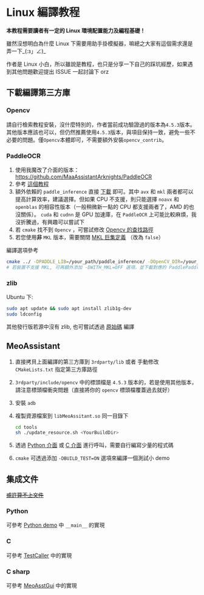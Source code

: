 # Linux 編譯教程

**本教程需要讀者有一定的 Linux 環境配置能力及編程基礎！**

雖然沒想明白為什麼 Linux 下需要用助手掛模擬器，嘛總之大家有這個需求還是弄一下_(:з」∠)_

作者是 Linux 小白，所以雖說是教程，也只是分享一下自己的踩坑經歷，如果遇到其他問題歡迎提出 ISSUE 一起討論下 orz

## 下載編譯第三方庫

### Opencv

請自行檢索教程安裝，沒什麼特別的，作者當前成功驗證過的版本為`4.5.3`版本。其他版本應該也可以，但仍然推薦使用`4.5.3`版本，與項目保持一致，避免一些不必要的問題。僅`Opencv`本體即可，不需要額外安裝`opencv_contrib`。

### PaddleOCR

1. 使用我魔改了介面的版本：<https://github.com/MaaAssistantArknights/PaddleOCR>
2. 參考 [這個教程](https://github.com/MaaAssistantArknights/PaddleOCR/blob/release/2.5/deploy/cpp_infer/readme_ch.md)
3. 額外依賴的 `paddle_inference` 直接 [下載](https://paddleinference.paddlepaddle.org.cn/master/user_guides/download_lib.html) 即可。其中 `avx` 和 `mkl` 兩者都可以提高計算效率，建議選擇。但如果 CPU 不支援，則只能選擇 `noavx` 和 `openblas` 的相容性版本（一般稍微新一點的 CPU 都支援兩者了，AMD 的也沒關係）。 `cuda` 和 `cudnn` 是 GPU 加速庫，在 `PaddleOCR` 上可能比較麻煩，我沒折騰過，有興趣可以嘗試下
4. 若 `cmake` 找不到 `Opencv` ，可嘗試修改 [Opencv 的查找路徑](https://github.com/MaaAssistantArknights/PaddleOCR/blob/release/2.5/deploy/cpp_infer/CMakeLists.txt#L49)
5. 若您使用**非** `MKL` 版本，需要關閉 [MKL 巨集定義](https://github.com/MaaAssistantArknights/PaddleOCR/blob/release/2.5/deploy/cpp_infer/src/args.cpp#L24) （改為 `false`）

編譯選項參考

```bash
cmake ../ -DPADDLE_LIB=/your_path/paddle_inference/ -DOpenCV_DIR=/your_path_to_opencv/ -DWITH_STATIC_LIB=OFF -DBUILD_SHARED=ON
# 若裝置不支援 MKL, 可再額外添加 -DWITH_MKL=OFF 選項，並下載對應的 PaddlePaddle 預測庫版本
```

### zlib

Ubuntu 下:

```bash
sudo apt update && sudo apt install zlib1g-dev
sudo ldconfig
```

其他發行版若源中沒有 zlib, 也可嘗試透過 [原始碼](https://github.com/madler/zlib) 編譯

## MeoAssistant

1. 直接拷貝上面編譯的第三方庫到 `3rdparty/lib` 或者 手動修改 `CMakeLists.txt` 指定第三方庫路徑
2. `3rdparty/include/opencv` 中的標頭檔是 `4.5.3` 版本的，若是使用其他版本，請注意標頭檔衝突問題（直接將你的 `opencv` 標頭檔覆蓋過去就好）
3. 安裝 `adb`
4. 複製資源檔案到 `libMeoAssitant.so` 同一目錄下  

    ```sh
    cd tools
    sh ./update_resource.sh <YourBuildDir>
    ```

5. 透過 [Python 介面](../src/Python/asst.py) 或 [C 介面](../include/AsstCaller.h) 進行呼叫，需要自行編寫少量的程式碼
6. `cmake` 可透過添加 `-DBUILD_TEST=ON` 選項來編譯一個測試小 demo

## 集成文件

[~~或許算不上文件~~](https://github.com/MistEO/MeoAssistantArknights/wiki)

### Python

可參考 [Python demo](../src/Python/sample.py) 中 `__main__` 的實現

### C

可參考 [TestCaller](../tools/TestCaller/main.cpp) 中的實現

### C sharp

可參考 [MeoAsstGui](../src/MeoAsstGui/Helper/AsstProxy.cs) 中的實現

